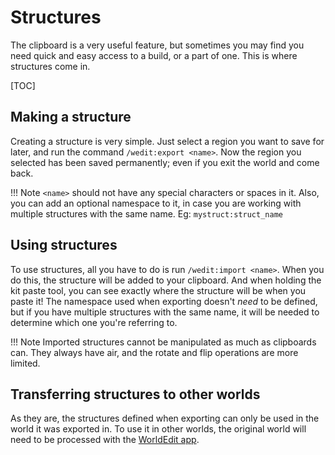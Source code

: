 # Structures

The clipboard is a very useful feature, but sometimes you may find you need quick and easy access to a build, or a part of one. This is where structures come in.

[TOC]

## Making a structure

Creating a structure is very simple. Just select a region you want to save for later, and run the command `/wedit:export <name>`. Now the region you selected has been saved permanently; even if you exit the world and come back.

!!! Note
`<name>` should not have any special characters or spaces in it. Also, you can add an optional namespace to it, in case you are working with multiple structures with the same name. Eg: `mystruct:struct_name`

## Using structures

To use structures, all you have to do is run `/wedit:import <name>`. When you do this, the structure will be added to your clipboard. And when holding the kit paste tool, you can see exactly where the structure will be when you paste it! The namespace used when exporting doesn't _need_ to be defined, but if you have multiple structures with the same name, it will be needed to determine which one you're referring to.

!!! Note
Imported structures cannot be manipulated as much as clipboards can. They always have air, and the rotate and flip operations are more limited.

## Transferring structures to other worlds

As they are, the structures defined when exporting can only be used in the world it was exported in. To use it in other worlds, the original world will need to be processed with the [WorldEdit app](worldedit_app.md).
